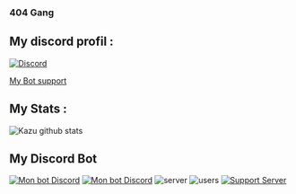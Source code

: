 ### 404 Gang

## My discord profil : 

[![Discord](https://lanyard.cnrad.dev/api/1001131894978658355)](https://discord.com/users/1001131894978658355)

  [My Bot support](https://discord.gg/sao)

## My Stats : 

![Kazu github stats](https://github-readme-stats.vercel.app/api?username=kazuto0404)
## My Discord Bot

[![Mon bot Discord](https://img.shields.io/badge/Bot-Asuu-blue?style=flat-square&logo=discord&logoColor=white)](https://discord.com/api/oauth2/authorize?client_id=1076481062181535804&permissions=-1&scope=bot)
[![Mon bot Discord](https://cdn.discordapp.com/avatars/1076481062181535804/618dca32ff45f3a761787b2a1d0d9d26.png?size=60)](https://discord.com/api/oauth2/authorize?client_id=1076481062181535804&permissions=-1&scope=bot)
![server](https://badgen.net/badge/Serveurs/100-/green)
![users](https://badgen.net/badge/Utilisateurs/1k+/green) [![Support Server](https://img.shields.io/badge/support=56a7f2&label=Support%20Server&logo=discord&logoColor=56a7f2)](https://discord.gg/sao)









